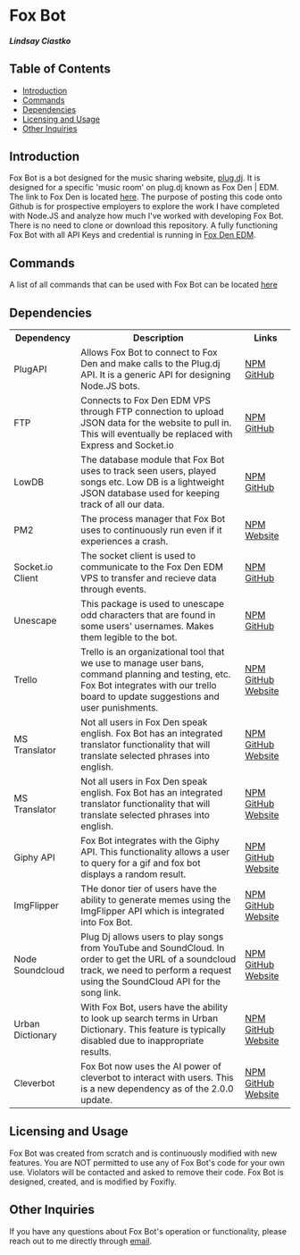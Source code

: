 # Fox Bot
##### Lindsay Ciastko

## Table of Contents
* [Introduction](https://github.com/Foxifly/Fox-Bot#introduction)
* [Commands](https://github.com/Foxifly/Fox-Bot#commands)
* [Dependencies](https://github.com/Foxifly/Fox-Bot#dependencies)
* [Licensing and Usage](https://github.com/Foxifly/Fox-Bot#licensing-and-usage)
* [Other Inquiries](https://github.com/Foxifly/Fox-Bot#other-inquiries)

## Introduction
Fox Bot is a bot designed for the music sharing website, [plug.dj](https://plug.dj). It is designed for a specific 'music room' on plug.dj known as Fox Den | EDM. The link to Fox Den is located [here](https://plug.dj/foxdenedm). The purpose of posting this code onto Github is for prospective employers to explore the work I have completed with Node.JS and analyze how much I've worked with developing Fox Bot. There is no need to clone or download this repository. A fully functioning Fox Bot with all API Keys and credential is running in [Fox Den EDM](https://plug.dj/foxdenedm).

## Commands
A list of all commands that can be used with Fox Bot can be located [here](https://foxdenedm.com/commands)

## Dependencies
<table>
  <tr>
  <th> Dependency </td>
  <th> Description </th>
  <th> Links </th>
</tr>

<tr>
  <td> PlugAPI </td>
  <td> Allows Fox Bot to connect to Fox Den and make calls to the Plug.dj API. It is a generic API for designing Node.JS bots.  </td>
  <td> <a href="https://www.npmjs.com/package/plugapi">NPM</a> <a href="https://github.com/plugcubed/plugapi#readme">GitHub</a> </td>
</tr>

<tr>
  <td> FTP </td>
  <td> Connects to Fox Den EDM VPS through FTP connection to upload JSON data for the website to pull in. This will eventually be replaced with Express and Socket.io  </td>
  <td> <a href="https://www.npmjs.com/package/ftp">NPM</a> <a href="https://github.com/mscdex/node-ftp">GitHub</a> </td>
</tr>

<tr>
  <td> LowDB </td>
  <td> The database module that Fox Bot uses to track seen users, played songs etc. Low DB is a lightweight JSON database used for keeping track of all our data. </td>
  <td> <a href="https://www.npmjs.com/package/lowdb">NPM</a> <a href="https://github.com/typicode/lowdb">GitHub</a> </td>
</tr>

<tr>
  <td> PM2 </td>
  <td> The process manager that Fox Bot uses to continuously run even if it experiences a crash. </td>
  <td> <a href="https://www.npmjs.com/package/pm2">NPM</a> <a href="http://pm2.keymetrics.io/">Website</a> </td>
</tr>

<tr>
  <td> Socket.io Client </td>
  <td> The socket client is used to communicate to the Fox Den EDM VPS to transfer and recieve data through events. </td>
  <td> <a href="https://www.npmjs.com/package/socket.io-client">NPM</a> <a href="https://github.com/socketio/socket.io-client#readme">GitHub</a> </td>
</tr>

<tr>
  <td> Unescape </td>
  <td> This package is used to unescape odd characters that are found in some users' usernames. Makes them legible to the bot. </td>
  <td> <a href="https://www.npmjs.com/package/unescape">NPM</a> <a href="https://github.com/jonschlinkert/unescape">GitHub</a> </td>
</tr>

<tr>
  <td> Trello </td>
  <td> Trello is an organizational tool that we use to manage user bans, command planning and testing, etc. Fox Bot integrates with our trello board to update suggestions and user punishments. </td>
  <td> <a href="https://www.npmjs.com/package/trello">NPM</a> <a href="https://github.com/norberteder/trello">GitHub</a>  <a href="https://trello.com/">Website</a> </td>
</tr>

<tr>
  <td> MS Translator  </td>
  <td> Not all users in Fox Den speak english. Fox Bot has an integrated translator functionality that will translate selected phrases into english. </td>
  <td> <a href="https://www.npmjs.com/package/mstranslator">NPM</a> <a href="https://github.com/nanek/mstranslator#readme">GitHub</a>  <a href="https://translator.microsoft.com/">Website</a> </td>
</tr>

<tr>
  <td> MS Translator  </td>
  <td> Not all users in Fox Den speak english. Fox Bot has an integrated translator functionality that will translate selected phrases into english. </td>
  <td> <a href="https://www.npmjs.com/package/mstranslator">NPM</a> <a href="https://github.com/nanek/mstranslator#readme">GitHub</a>  <a href="https://translator.microsoft.com/">Website</a> </td>
</tr>

<tr>
  <td> Giphy API </td>
  <td> Fox Bot integrates with the Giphy API. This functionality allows a user to query for a gif and fox bot displays a random result. </td>
  <td> <a href="https://www.npmjs.com/package/giphy-api">NPM</a> <a href="https://github.com/austinkelleher/giphy-api">GitHub</a>  <a href="https://giphy.com/">Website</a> </td>
</tr>

<tr>
  <td> ImgFlipper</td>
  <td> THe donor tier of users have the ability to generate memes using the ImgFlipper API which is integrated into Fox Bot.</td>
  <td> <a href="https://www.npmjs.com/package/imgflipper">NPM</a> <a href="https://github.com/robu3/imgflipper">GitHub</a>  <a href="https://imgflip.com/">Website</a> </td>
</tr>

<tr>
  <td> Node Soundcloud</td>
  <td> Plug Dj allows users to play songs from YouTube and SoundCloud. In order to get the URL of a soundcloud track, we need to perform a request using the SoundCloud API for the song link. </td>
  <td> <a href="https://www.npmjs.com/package/node-soundcloud">NPM</a> <a href="https://github.com/jakemmarsh/node-soundcloud">GitHub</a>  <a href="https://soundcloud.com/">Website</a> </td>
</tr>

<tr>
  <td> Urban Dictionary</td>
  <td>With Fox Bot, users have the ability to look up search terms in Urban Dictionary. This feature is typically disabled due to inappropriate results. </td>
  <td> <a href="https://www.npmjs.com/package/urban-dictionary">NPM</a> <a href="https://github.com/NightfallAlicorn/urban-dictionary">GitHub</a>  <a href="https://www.urbandictionary.com/">Website</a> </td>
</tr>

<tr>
  <td> Cleverbot  </td>
  <td>Fox Bot now uses the AI power of cleverbot to interact with users. This is a new dependency as of the 2.0.0 update.</td>
  <td> <a href="https://www.npmjs.com/package/cleverbot">NPM</a> <a href="https://github.com/dtesler/node-cleverbot#readme">GitHub</a>  <a href="https://www.cleverbot.com/">Website</a> </td>
</tr>

</table>

## Licensing and Usage
Fox Bot was created from scratch and is continuously modified with new features. You are NOT permitted to use any of Fox Bot's code for your own use. Violators will be contacted and asked to remove their code. Fox Bot is designed, created, and is modified by Foxifly.

## Other Inquiries
If you have any questions about Fox Bot's operation or functionality, please reach out to me directly through [email](mailto:laciastko@gmail.com). 

